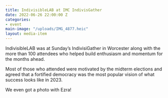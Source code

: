 ```yaml
---
title: IndivisibleLAB at IMC IndivisGather
date: 2022-06-26 22:00:00 Z
categories:
- event
main-image: "/uploads/IMG_4877.heic"
layout: media-item
---
```


IndivisibleLAB was at Sunday’s IndivisiGather in Worcester along with the more than 100 attendees who helped build enthusiasm and momentum for the months ahead.

Most of those who attended were motivated by the midterm elections and agreed that a fortified democracy was the most popular vision of what success looks like in 2023. 

We even got a photo with Ezra!
